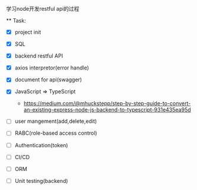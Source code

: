学习node开发restful api的过程

** Task:
- [x] project init
- [x] SQL
- [x] backend restful API 
- [x] axios interpretor(error handle)
- [x] document for api(swagger)
- [x] JavaScript => TypeScript
  - https://medium.com/@mhuckstepp/step-by-step-guide-to-convert-an-existing-express-node-js-backend-to-typescript-931e435ea95d
- [ ] user mangement(add,delete,edit)
- [ ] RABC(role-based access control)
- [ ] Authentication(token)
- [ ] CI/CD
- [ ] ORM
- [ ] Unit testing(backend)


